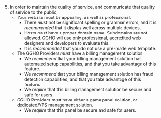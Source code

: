 5. In order to maintain the quality of service, and communicate that quality of service to the public,
 	- Your website must be appealing, as well as professional.
		* There *must* not be significant spelling or grammar errors, and it is *recommended* that it display well across multiple devices..
		* Hosts *must* have a proper domain name. Subdomains are not allowed. GGHO will use only professional, accredited web designers and developers to evaluate this.
		* It is *recommended* that you do not use a pre-made web template. 
	- The GGHO Providers *must* have a billing management solution
		* We *recommend* that your billing management solution has automated setup capabilities, and that you take advantage of this feature.
		* We *recommend* that your billing management solution has fraud detection capabilities, and that you take advantage of this feature.
		* We *require* that this billing management solution be secure and safe for users.
	- GGHO Providers *must* have either a game panel solution, or dedicated/VPS management solution.
		* We *require* that this panel be secure and safe for users.  
